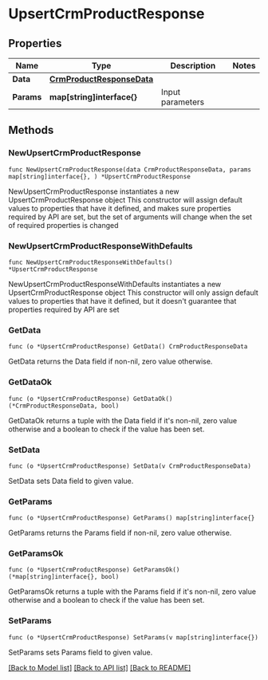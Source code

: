 # UpsertCrmProductResponse

## Properties

Name | Type | Description | Notes
------------ | ------------- | ------------- | -------------
**Data** | [**CrmProductResponseData**](CrmProductResponseData.md) |  | 
**Params** | **map[string]interface{}** | Input parameters | 

## Methods

### NewUpsertCrmProductResponse

`func NewUpsertCrmProductResponse(data CrmProductResponseData, params map[string]interface{}, ) *UpsertCrmProductResponse`

NewUpsertCrmProductResponse instantiates a new UpsertCrmProductResponse object
This constructor will assign default values to properties that have it defined,
and makes sure properties required by API are set, but the set of arguments
will change when the set of required properties is changed

### NewUpsertCrmProductResponseWithDefaults

`func NewUpsertCrmProductResponseWithDefaults() *UpsertCrmProductResponse`

NewUpsertCrmProductResponseWithDefaults instantiates a new UpsertCrmProductResponse object
This constructor will only assign default values to properties that have it defined,
but it doesn't guarantee that properties required by API are set

### GetData

`func (o *UpsertCrmProductResponse) GetData() CrmProductResponseData`

GetData returns the Data field if non-nil, zero value otherwise.

### GetDataOk

`func (o *UpsertCrmProductResponse) GetDataOk() (*CrmProductResponseData, bool)`

GetDataOk returns a tuple with the Data field if it's non-nil, zero value otherwise
and a boolean to check if the value has been set.

### SetData

`func (o *UpsertCrmProductResponse) SetData(v CrmProductResponseData)`

SetData sets Data field to given value.


### GetParams

`func (o *UpsertCrmProductResponse) GetParams() map[string]interface{}`

GetParams returns the Params field if non-nil, zero value otherwise.

### GetParamsOk

`func (o *UpsertCrmProductResponse) GetParamsOk() (*map[string]interface{}, bool)`

GetParamsOk returns a tuple with the Params field if it's non-nil, zero value otherwise
and a boolean to check if the value has been set.

### SetParams

`func (o *UpsertCrmProductResponse) SetParams(v map[string]interface{})`

SetParams sets Params field to given value.



[[Back to Model list]](../README.md#documentation-for-models) [[Back to API list]](../README.md#documentation-for-api-endpoints) [[Back to README]](../README.md)


